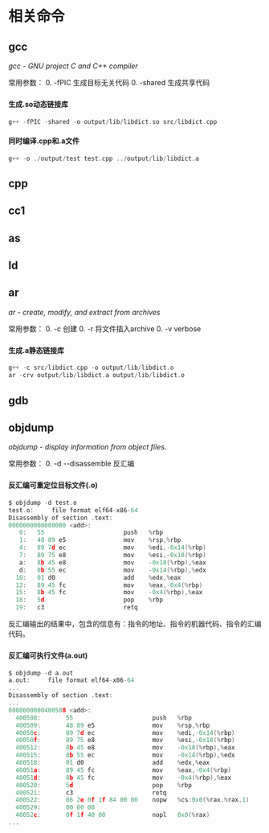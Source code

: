 # 相关命令

## gcc

*gcc - GNU project C and C++ compiler*

常用参数：
0. -fPIC  生成目标无关代码
0. -shared  生成共享代码

###  

#### 生成.so动态链接库

```c
g++ -fPIC -shared -o output/lib/libdict.so src/libdict.cpp
```


#### 同时编译.cpp和.a文件

```c
g++ -o ./output/test test.cpp ../output/lib/libdict.a
```


## cpp


## cc1


## as


## ld


## ar

*ar - create, modify, and extract from archives*

常用参数：
0. -c  创建
0. -r  将文件插入archive
0. -v  verbose

###  

#### 生成.a静态链接库

```c
g++ -c src/libdict.cpp -o output/lib/libdict.o
ar -crv output/lib/libdict.a output/lib/libdict.o
```

## gdb


## objdump

*objdump - display information from object files.*

常用参数：
0. -d --disassemble  反汇编

### 

#### 反汇编可重定位目标文件(.o)

```c
$ objdump -d test.o
test.o:     file format elf64-x86-64
Disassembly of section .text:
0000000000000000 <add>:
   0:   55                      push   %rbp
   1:   48 89 e5                mov    %rsp,%rbp
   4:   89 7d ec                mov    %edi,-0x14(%rbp)
   7:   89 75 e8                mov    %esi,-0x18(%rbp)
   a:   8b 45 e8                mov    -0x18(%rbp),%eax
   d:   8b 55 ec                mov    -0x14(%rbp),%edx
  10:   01 d0                   add    %edx,%eax
  12:   89 45 fc                mov    %eax,-0x4(%rbp)
  15:   8b 45 fc                mov    -0x4(%rbp),%eax
  18:   5d                      pop    %rbp
  19:   c3                      retq   
```

反汇编输出的结果中，包含的信息有：指令的地址、指令的机器代码、指令的汇编代码。


### 

#### 反汇编可执行文件(a.out)

```c
$ objdump -d a.out 
a.out:     file format elf64-x86-64
...
Disassembly of section .text:
...
0000000000400508 <add>:
  400508:       55                      push   %rbp
  400509:       48 89 e5                mov    %rsp,%rbp
  40050c:       89 7d ec                mov    %edi,-0x14(%rbp)
  40050f:       89 75 e8                mov    %esi,-0x18(%rbp)
  400512:       8b 45 e8                mov    -0x18(%rbp),%eax
  400515:       8b 55 ec                mov    -0x14(%rbp),%edx
  400518:       01 d0                   add    %edx,%eax
  40051a:       89 45 fc                mov    %eax,-0x4(%rbp)
  40051d:       8b 45 fc                mov    -0x4(%rbp),%eax
  400520:       5d                      pop    %rbp
  400521:       c3                      retq   
  400522:       66 2e 0f 1f 84 00 00    nopw   %cs:0x0(%rax,%rax,1)
  400529:       00 00 00 
  40052c:       0f 1f 40 00             nopl   0x0(%rax)
...
```







